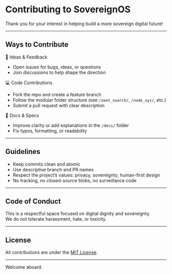 # Contributing to SovereignOS

Thank you for your interest in helping build a more sovereign digital future!

---

## Ways to Contribute

🧠 Ideas & Feedback  
- Open issues for bugs, ideas, or questions  
- Join discussions to help shape the direction

💻 Code Contributions  
- Fork the repo and create a feature branch  
- Follow the modular folder structure (see `/zeet_search/`, `/node_xyz/`, etc.)  
- Submit a pull request with clear description

📄 Docs & Specs  
- Improve clarity or add explanations in the `/docs/` folder  
- Fix typos, formatting, or readability

---

## Guidelines

- Keep commits clean and atomic  
- Use descriptive branch and PR names  
- Respect the project’s values: privacy, sovereignty, human-first design  
- No tracking, no closed-source blobs, no surveillance code

---

## Code of Conduct

This is a respectful space focused on digital dignity and sovereignty.  
We do not tolerate harassment, hate, or toxicity.

---

## License

All contributions are under the [MIT License](./LICENSE).

---

Welcome aboard.
